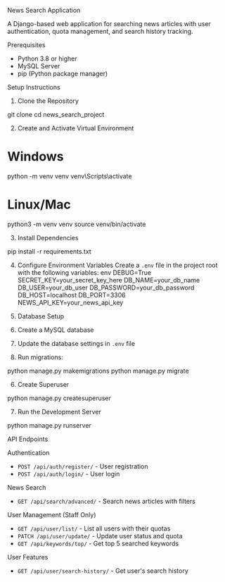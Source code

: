 News Search Application

A Django-based web application for searching news articles with user authentication, quota management, and search history tracking.

Prerequisites

- Python 3.8 or higher
- MySQL Server
- pip (Python package manager)

Setup Instructions

1. Clone the Repository

git clone <repository-url>
cd news_search_project


2. Create and Activate Virtual Environment

# Windows
python -m venv venv
venv\Scripts\activate

# Linux/Mac
python3 -m venv venv
source venv/bin/activate


3. Install Dependencies

pip install -r requirements.txt


4. Configure Environment Variables
Create a `.env` file in the project root with the following variables:
env
DEBUG=True
SECRET_KEY=your_secret_key_here
DB_NAME=your_db_name
DB_USER=your_db_user
DB_PASSWORD=your_db_password
DB_HOST=localhost
DB_PORT=3306
NEWS_API_KEY=your_news_api_key


5. Database Setup

1. Create a MySQL database
2. Update the database settings in `.env` file
3. Run migrations:

python manage.py makemigrations
python manage.py migrate


6. Create Superuser

python manage.py createsuperuser


7. Run the Development Server

python manage.py runserver


API Endpoints

Authentication
- `POST /api/auth/register/` - User registration
- `POST /api/auth/login/` - User login

News Search
- `GET /api/search/advanced/` - Search news articles with filters

User Management (Staff Only)
- `GET /api/user/list/` - List all users with their quotas
- `PATCH /api/user/update/` - Update user status and quota
- `GET /api/keywords/top/` - Get top 5 searched keywords

User Features
- `GET /api/user/search-history/` - Get user's search history




